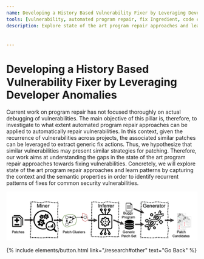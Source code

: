 ```yaml
---
name: Developing a History Based Vulnerability Fixer by Leveraging Developer Anomalies
tools: [vulnerability, automated program repair, fix Ingredient, code change action, donor code, patch generation,]
description: Explore state of the art program repair approaches and learn patterns by capturing the context and the semantic properties in order to identify recurrent patterns of fixes for common security vulnerabilities.


---
```

# Developing a History Based Vulnerability Fixer by Leveraging Developer Anomalies

Current work on program repair has not focused thoroughly on actual debugging of vulnerabilities. The main objective of this pillar is, therefore, to investigate to what extent automated program repair approaches can be applied to automatically repair vulnerabilities. In this context, given the recurrence of vulnerabilities across projects, the associated similar patches can be leveraged to extract generic fix actions. Thus, we hypothesize that similar vulnerabilities may present similar strategies for patching. Therefore, our work aims at understanding the gaps in the state of the art program repair approaches towards fixing vulnerabilities. Concretely, we will explore state of the art program repair approaches and learn patterns by capturing the context and the semantic properties in order to identify recurrent patterns of fixes for common security vulnerabilities.


![preview](/img/flexi.png)


<p class="text-center">
{% include elements/button.html link="/research#other" text="Go Back" %}
</p>